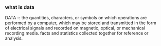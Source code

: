 ### what is data 
DATA -:
the quantities, characters, or symbols on which operations are performed by a computer, which may be stored and transmitted in the form of electrical signals and recorded on magnetic, optical, or mechanical recording media.
facts and statistics collected together for reference or analysis.

